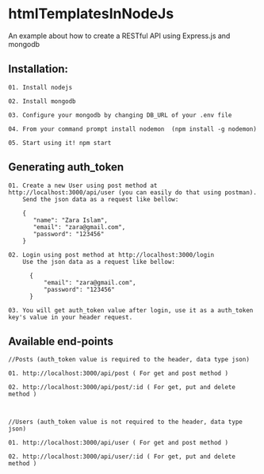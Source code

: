 # htmlTemplatesInNodeJs
An example about how to create a RESTful API using Express.js and mongodb

  ## Installation:
    01. Install nodejs
    
    02. Install mongodb
    
    03. Configure your mongodb by changing DB_URL of your .env file
    
    04. From your command prompt install nodemon  (npm install -g nodemon)
    
    05. Start using it! npm start
    
  ## Generating auth_token
    01. Create a new User using post method at http://localhost:3000/api/user (you can easily do that using postman). 
        Send the json data as a request like bellow:

        {            
           "name": "Zara Islam",
           "email": "zara@gmail.com",
           "password": "123456"
        }
        
    02. Login using post method at http://localhost:3000/login
        Use the json data as a request like bellow:
        
          {
              "email": "zara@gmail.com",
              "password": "123456"
          }
          
    03. You will get auth_token value after login, use it as a auth_token key's value in your header request.
    
  ## Available end-points
  
    //Posts (auth_token value is required to the header, data type json)
    
    01. http://localhost:3000/api/post ( For get and post method )
    
    02. http://localhost:3000/api/post/:id ( For get, put and delete method )
    
    
    
    //Users (auth_token value is not required to the header, data type json)
    
    01. http://localhost:3000/api/user ( For get and post method )
    
    02. http://localhost:3000/api/user/:id ( For get, put and delete method )
    
    
